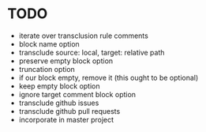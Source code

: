 TODO
====

-	iterate over transclusion rule comments
-	block name option
-	transclude source: local, target: relative path
-	preserve empty block option
-	truncation option
-	if our block empty, remove it (this ought to be optional)
-	keep empty block option
-	ignore target comment block option
-	transclude github issues
-	transclude github pull requests
-	incorporate in master project
